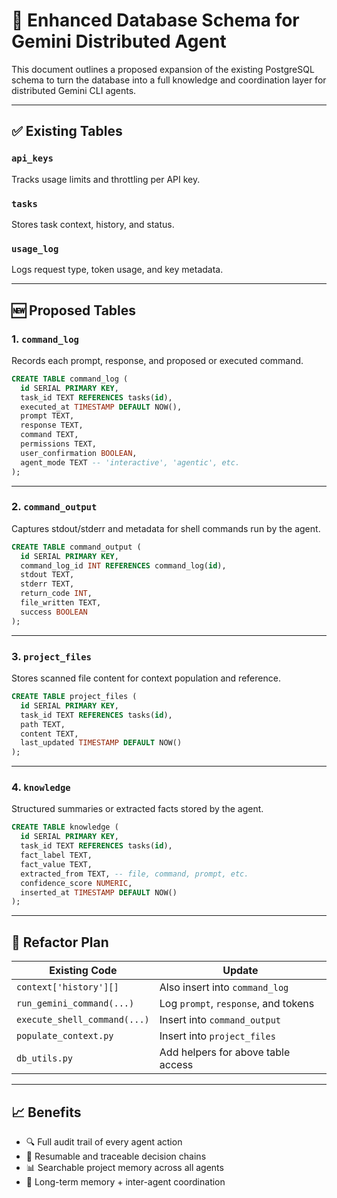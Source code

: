 # 🧠 Enhanced Database Schema for Gemini Distributed Agent

This document outlines a proposed expansion of the existing PostgreSQL schema to turn the database into a full knowledge and coordination layer for distributed Gemini CLI agents.

---

## ✅ Existing Tables

### `api_keys`
Tracks usage limits and throttling per API key.

### `tasks`
Stores task context, history, and status.

### `usage_log`
Logs request type, token usage, and key metadata.

---

## 🆕 Proposed Tables

### 1. `command_log`
Records each prompt, response, and proposed or executed command.

```sql
CREATE TABLE command_log (
  id SERIAL PRIMARY KEY,
  task_id TEXT REFERENCES tasks(id),
  executed_at TIMESTAMP DEFAULT NOW(),
  prompt TEXT,
  response TEXT,
  command TEXT,
  permissions TEXT,
  user_confirmation BOOLEAN,
  agent_mode TEXT -- 'interactive', 'agentic', etc.
);
```

---

### 2. `command_output`
Captures stdout/stderr and metadata for shell commands run by the agent.

```sql
CREATE TABLE command_output (
  id SERIAL PRIMARY KEY,
  command_log_id INT REFERENCES command_log(id),
  stdout TEXT,
  stderr TEXT,
  return_code INT,
  file_written TEXT,
  success BOOLEAN
);
```

---

### 3. `project_files`
Stores scanned file content for context population and reference.

```sql
CREATE TABLE project_files (
  id SERIAL PRIMARY KEY,
  task_id TEXT REFERENCES tasks(id),
  path TEXT,
  content TEXT,
  last_updated TIMESTAMP DEFAULT NOW()
);
```

---

### 4. `knowledge`
Structured summaries or extracted facts stored by the agent.

```sql
CREATE TABLE knowledge (
  id SERIAL PRIMARY KEY,
  task_id TEXT REFERENCES tasks(id),
  fact_label TEXT,
  fact_value TEXT,
  extracted_from TEXT, -- file, command, prompt, etc.
  confidence_score NUMERIC,
  inserted_at TIMESTAMP DEFAULT NOW()
);
```

---

## 🔁 Refactor Plan

| Existing Code                      | Update                                     |
|-----------------------------------|--------------------------------------------|
| `context['history'][]`            | Also insert into `command_log`             |
| `run_gemini_command(...)`         | Log `prompt`, `response`, and tokens       |
| `execute_shell_command(...)`      | Insert into `command_output`               |
| `populate_context.py`             | Insert into `project_files`                |
| `db_utils.py`                     | Add helpers for above table access         |

---

## 📈 Benefits

- 🔍 Full audit trail of every agent action
- 🔁 Resumable and traceable decision chains
- 📊 Searchable project memory across all agents
- 🧠 Long-term memory + inter-agent coordination